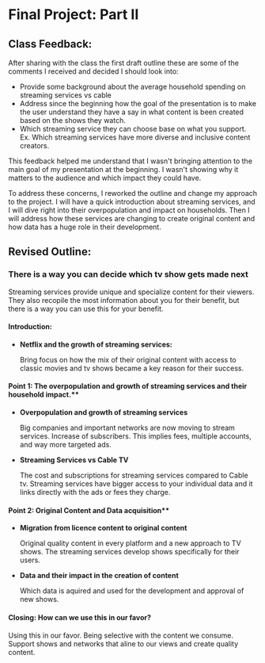 
# Final Project: Part II

## Class Feedback:

After sharing with the class the first draft outline these are some of the comments I received and decided I should look into:
 - Provide some background about the average household spending on streaming services vs cable
 - Address since the beginning how the goal of the presentation is to make the user understand they have a say in what content is been created based on the shows they watch.
 - Which streaming service they can choose base on what you support. Ex. Which streaming services have more diverse and inclusive content creators.

This feedback helped me understand that I wasn't bringing attention to the main goal of my presentation at the beginning. I wasn't showing why it matters to the audience and which impact they could have. 

To address these concerns, I reworked the outline and change my approach to the project. I will have a quick introduction about streaming services, and I will dive right into their overpopulation and impact on households. Then I will address how these services are changing to create original content and how data has a huge role in their development.  

## Revised Outline:

### There is a way you can decide which tv show gets made next
  
Streaming services provide unique and specialize content for their viewers. They also recopile the most information about you for their benefit, but there is a way you can use this for your benefit.

#### Introduction:

  - **Netflix and the growth of streaming services:**

     Bring focus on how the mix of their original content with access to classic movies and tv shows became a key reason for their success.

#### Point 1: The overpopulation and growth of streaming services and their household impact.**

 - **Overpopulation and growth of streaming services**

   Big companies and important networks are now moving to stream services. Increase of subscribers. This implies fees, multiple accounts, and way more targeted ads.

 - **Streaming Services vs Cable TV**

   The cost and subscriptions for streaming services compared to Cable tv. Streaming services have bigger access to your individual data and it links directly with the ads or   fees they charge. 

#### Point 2: Original Content and Data acquisition**

  - **Migration from licence content to original content**
  
    Original quality content in every platform and a new approach to TV shows. The streaming services develop shows specifically for their users.

  - **Data and their impact in the creation of content**
 
    Which data is aquired and used for the development and approval of new shows.

#### Closing: How can we use this in our favor?
   Using this in our favor. Being selective with the content we consume. Support shows and networks that aline to our views and create quality content.

